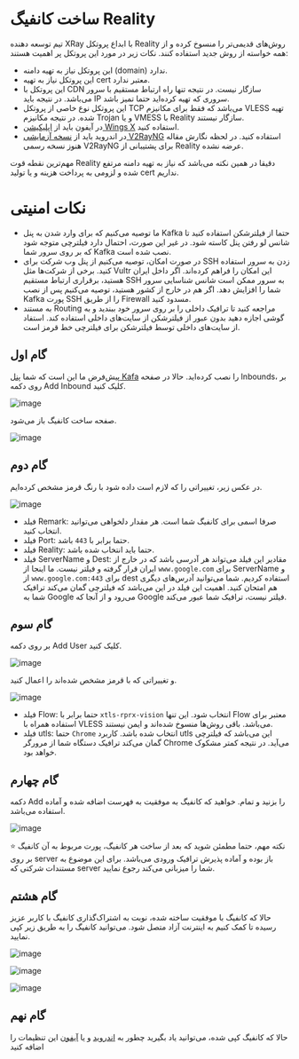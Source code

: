# ساخت کانفیگ Reality

تیم توسعه دهنده XRay با ابداع پروتکل Reality روش‌های قدیمی‌تر را منسوخ کرده و از همه خواسته از روش جدید استفاده کنند. نکات زیر در مورد این پروتکل پر اهمیت هستند:

* این پروتکل نیاز به تهیه دامنه (domain) ندارد.
* این پروتکل نیاز به تهیه cert معتبر ندارد.
* این پروتکل با CDN سازگار نیست. در نتیجه تنها راه ارتباط مستقیم با سرور می‌باشد. در نتیجه باید IP سروری که تهیه کرده‌اید حتما تمیز باشد.
* این پروتکل نوع خاصی از پروتکل TCP می‌باشد که فقط برای مکانیزم VLESS تهیه شده. در نتیجه مکانیزم Trojan و یا VMESS با Reality سازگار نیستند.
* در آیفون باید از [اپلیکیشن Wings X](https://github.com/iranxray/hope/blob/main/install-iphone.md) استفاده کنید.
* در اندروید باید از [نسخه آزمایشی V2RayNG‌](https://github.com/iranxray/hope/blob/main/install-android.md) استفاده کنید. در لحظه نگارش مقاله هنوز نسخه رسمی V2RayNG برای پشتیبانی از Reality عرضه نشده.


مهم‌ترین نقطه قوت Reality دقیقا در همین نکته می‌باشد که نیاز به تهیه دامنه مرتفع شده و لزومی به پرداخت هزینه و یا تولید cert‌ نداریم. 

# نکات امنیتی
* ما توصیه می‌کنیم که برای وارد شدن به پنل Kafka حتما از فیلترشکن استفاده کنید تا شانس لو رفتن پنل کاسته شود. در غیر این صورت، احتمال دارد فیلترچی متوجه شود که بر روی سرور شما Kafka نصب شده است.
* در صورت امکان، توصیه می‌کنیم از پنل وب شرکت برای SSH زدن به سرور استفاده کنید. برخی از شرکت‌ها مثل Vultr این امکان را فراهم کرده‌اند. اگر داخل ایران هستید، برقراری ارتباط مستقیم SSH به سرور ممکن است شانس شناسایی سرور شما را افزایش دهد. اگر هم در خارج از کشور هستید، توصیه می‌کنیم پس از نصب Kafka پورت SSH را از طریق Firewall مسدود کنید.
* به مستند Routing‌ مراجعه کنید تا ترافیک داخلی را بر روی سرور خود ببندید و به گوشی اجازه دهید بدون عبور از فیلترشکن از سایت‌های داخلی استفاده کند. استفاد از سایت‌های داخلی توسط فیلترشکن برای فیلترچی خط قرمز است.

## گام اول

پیش‌فرض ما این است که شما [پنل Kafa](https://github.com/iranxray/hope/blob/main/install-xui.md) را نصب کرده‌اید. حالا در صفحه Inbounds، بر روی دکمه Add Inbound کلیک کنید.

![image](https://user-images.githubusercontent.com/118040490/232978405-ce620e1c-4953-407f-8347-704184e093ef.png)

صفحه ساخت کانفیگ باز می‌شود.

![image](https://user-images.githubusercontent.com/118040490/232978499-34efd44b-85f0-4578-b138-834a04cd2e4c.png)


## گام دوم

در عکس زیر، تغییراتی را که لازم است داده شود با رنگ قرمز مشخص کرده‌ایم.

![image](https://user-images.githubusercontent.com/118040490/232978264-3e297a1a-2969-437b-a718-b0c514402e8f.png)

* فیلد Remark: صرفا اسمی برای کانفیگ شما است. هر مقدار دلخواهی می‌توانید انتخاب کنید.
* فیلد Port: حتما برابر با `443‍` باشد.
* فیلد Reality: حتما باید انتخاب شده باشد.
* فیلد ServerName و Dest: مقادیر این فیلد می‌تواند هر آدرسی باشد که در خارج از ایران قرار گرفته و فیلتر نیست. ما اینجا از `www.google.com‌` برای ServerName و از `www.google.com:443` برای dest استفاده کردیم. شما می‌توانید آدرس‌های دیگری هم امتحان کنید. اهمیت این فیلد در این می‌باشد که فیلترچی گمان می‌کند ترافیک شما به Google‌ می‌رود و از آنجا که Google‌ فیلتر نیست، ترافیک شما عبور می‌کند.


## گام سوم
بر روی دکمه Add User کلیک کنید.

![image](https://user-images.githubusercontent.com/118040490/232979522-d74c9f71-53c6-47f9-8073-8d5d8a0fd85d.png)


و تغییراتی که با قرمز مشخص شده‌اند را اعمال کنید.

![image](https://user-images.githubusercontent.com/118040490/232979816-25bf99fb-fd24-49ca-ae2f-09618235db86.png)

* فیلد Flow: حتما برابر با `xtls-rprx-vision` ‌انتخاب شود. این تنها Flow معتبر برای استفاده همراه با VLESS می‌باشد. باقی روش‌ها منسوخ شده‌اند و ایمن نیستند.
* فیلد utls: حتما `Chrome` انتخاب شده باشد. کاربرد utls‌ این می‌باشد که فیلترچی گمان می‌کند ترافیک دستگاه شما از مرورگر Chrome می‌آید. در نتیجه کمتر مشکوک خواهد بود.

## گام چهارم

دکمه Add را بزنید و تمام. خواهید که کانفیگ به موفقیت به فهرست اضافه شده و آماده استفاده می‌باشد.

![image](https://user-images.githubusercontent.com/118040490/232980581-d7c0633f-2768-431f-892b-593f0607db38.png)

:star:
نکته مهم، حتما مطمئن شوید که بعد از ساخت هر کانفیگ، پورت مربوط به آن کانفیگ بر روی server باز بوده و آماده پذیرش ترافیک ورودی می‌باشد. برای این موضوع به مستندات شرکتی که server شما را میزبانی می‌کند رجوع نمایید.

## گام هشتم

حالا که کانفیگ با موفقیت ساخته شده، نوبت به اشتراک‌گذاری کانفیگ با کاربر عزیز رسیده تا کمک‌ کنیم به اینترنت آزاد متصل شود. می‌توانید کانفیگ را به طریق زیر کپی نمایید.

![image](https://user-images.githubusercontent.com/118040490/232980839-0675765a-42b7-4b3d-ad3b-3e4c37476f60.png)

![image](https://user-images.githubusercontent.com/118040490/232980919-0ffffb57-171c-4197-a4f4-590245732af0.png)

![image](https://user-images.githubusercontent.com/118040490/232980982-67b99bab-e9cc-4f8b-ae1e-5cbfe4c05885.png)


## گام نهم

حالا که کانفیگ کپی شده، می‌توانید یاد بگیرید چطور به [اندروید](https://github.com/iranxray/hope/blob/main/install-android.md) و یا [آیفون](https://github.com/iranxray/hope/blob/main/install-iphone.md) این تنظیمات را اضافه کنید
